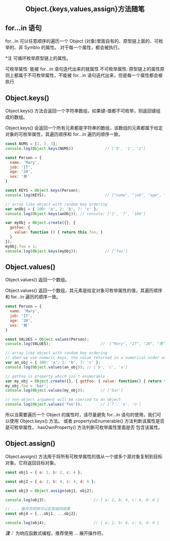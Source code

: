<h2 align="center">Object.{keys,values,assign}方法随笔</h2>

## for...in 语句

for...in 可以任意顺序的遍历一个 Object (对象)里面自有的、原型链上面的、可枚举的、非 Symblo 的属性。
对于每一个属性，都会被执行。

*注 可循环枚举原型链上的属性。

可枚举属性: 能被 for...in 语句迭代出来的就属性
不可枚举属性: 原型链上的属性原则上都属于不可枚举属性，不能被 for...in 语句迭代出来，但是每一个属性都会被执行

## Object.keys()

Object.keys() 方法会返回一个字符串数组，如果键-值都不可枚举，则返回键组成的数组。

Object.keys() 会返回一个所有元素都是字符串的数组，该数组的元素都属于给定对象的可枚举属性，其遍历顺序和 for...in
遍历的顺序一致。


```js
const NUMS = [1, 2, 3];
console.log(Object.keys(NUMS))              // ['0', '1', '2']

const Person = {
  name: 'Mary',
  job: 'IT',
  age: '20',
  sex: '男'
}

const KEYS = Object.keys(Person);
console.log(KEYS);                          // ["name", "job", "age", "sex"]

// array like object with random key ordering
var anObj = { 100: 'a', 2: 'b', 7: 'c' };
console.log(Object.keys(anObj)); // console: ['2', '7', '100']

var myObj = Object.create({}, {
  getFoo: {
    value: function () { return this.foo; }
  } 
});
myObj.foo = 1;
console.log(Object.keys(myObj));            // ['foo']

```

## Object.values()

Object.values() 返回一个数组。

Object.values() 返回一个数组，其元素是给定对象可枚举属性的值，其遍历顺序和 for...in
遍历的顺序一致。


```js
const Person = {
  name: 'Mary',
  job: 'IT',
  age: '20',
  sex: '男'
}

const VALUES = Object.values(Person);
console.log(VALUES);                      //  ["Mary", "IT", "20", "男"]

// array like object with random key ordering
// when we use numeric keys, the value returned in a numerical order according to the keys
var an_obj = { 100: 'a', 2: 'b', 7: 'c' };
console.log(Object.values(an_obj)); // ['b', 'c', 'a']

// getFoo is property which isn't enumerable
var my_obj = Object.create({}, { getFoo: { value: function() { return this.foo; } } });
my_obj.foo = 'bar';
console.log(Object.values(my_obj));       // ['bar']

// non-object argument will be coerced to an object
console.log(Object.values('foo'));        // ['f', 'o', 'o']
```


所以当需要遍历一个 Object 的属性时，请尽量避免 for...in 语句的使用，我们可以使用  Object.keys() 方法。
或者 propertyIsEnumerable() 方法判断该属性是否是可枚举属性， hasOwnProperty() 方法判断可枚举属性里面是否
包含该属性。


## Object.assign()

Object.assign() 方法用于将所有可枚举属性的值从一个或多个源对象复制到目标对象。它将返回目标对象。

```js
const obj1 = { a: 1, b: 2, c: 4 };

const obj2 = { a: 2, b: 4, c: 4, d: 6 };

const obj3 = Object.assign(obj1, obj2);

console.log(obj3);                     // { a: 2, b: 4, c: 4, d: 6 }

// ... 展开符同样可以实现相同效果
const obj4 = {...obj1, ...obj2};

console.log(obj4);                     // { a: 2, b: 4, c: 4, d: 6 }
```

***注：*** 为响应函数式编程，推荐使用 ... 展开操作符。